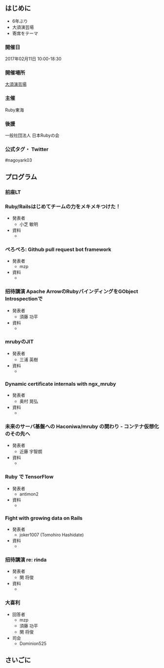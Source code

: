 ## はじめに

* 6年ぶり
* 大須演芸場
* 寄席をテーマ

### 開催日

2017年02月11日 10:00-18:30

### 開催場所

[大須演芸場](http://www.osuengei.nagoya/)

### 主催

Ruby東海

### 後援

一般社団法人 日本Rubyの会

### 公式タグ・ Twitter

\#nagoyark03

## プログラム

### 前座LT

### Ruby/Railsはじめてチームの力をメキメキつけた！

* 発表者
  * 小芝 敏明
* 資料
  * []()

### ぺろぺろ: Github pull request bot framework

* 発表者
  * mzp
* 資料
  * []()

### 招待講演 Apache ArrowのRubyバインディングをGObject Introspectionで

* 発表者
  * 須藤 功平
* 資料
  * []()

### mrubyのJIT

* 発表者
  * 三浦 英樹
* 資料
  * []()

### Dynamic certificate internals with ngx_mruby

* 発表者
  * 奥村 晃弘
* 資料
  * []()

### 未来のサーバ基盤への Haconiwa/mruby の関わり - コンテナ仮想化のその先へ

* 発表者
  * 近藤 宇智朗
* 資料
  * []()

### Ruby で TensorFlow

* 発表者
  * antimon2
* 資料
  * []()

### Fight with growing data on Rails

* 発表者
  * joker1007 (Tomohiro Hashidate)
* 資料
  * []()

### 招待講演 re: rinda

* 発表者
  * 関 将俊
* 資料
  * []()

### 大喜利

* 回答者
  * mzp
  * 須藤 功平
  * 関 将俊
* 司会
  * Dominion525

## さいごに
